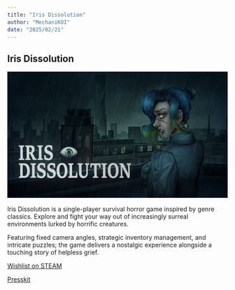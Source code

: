 ```yaml
---
title: "Iris Dissolution"
author: "MechaniKOI"
date: "2025/02/21"
---
```


## Iris Dissolution

![IrisDissolution](../../../assets/games/iris.webp)

Iris Dissolution is a single-player survival horror game inspired by genre classics. Explore and fight your way out of increasingly surreal environments lurked by horrific creatures. 

Featuring fixed camera angles, strategic inventory management, and intricate puzzles; the game delivers a nostalgic experience alongside a touching story of helpless grief. 

[Wishlist on STEAM](https://store.steampowered.com/app/3349520/Iris_Dissolution/)

[Presskit](https://drive.google.com/drive/folders/12HAT3lyDOPyLl13dgNdBhOCcvzCULKC6?usp=drive_link)
